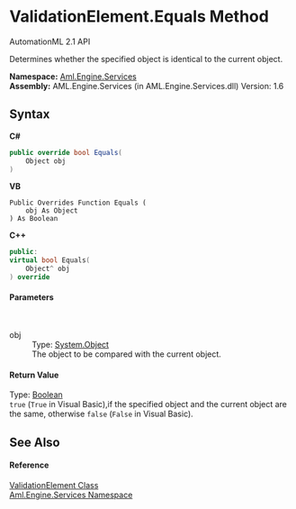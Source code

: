 # ValidationElement.Equals Method 
AutomationML 2.1 API 

Determines whether the specified object is identical to the current object.

**Namespace:**&nbsp;<a href="N_Aml_Engine_Services">Aml.Engine.Services</a><br />**Assembly:**&nbsp;AML.Engine.Services (in AML.Engine.Services.dll) Version: 1.6

## Syntax

**C#**<br />
``` C#
public override bool Equals(
	Object obj
)
```

**VB**<br />
``` VB
Public Overrides Function Equals ( 
	obj As Object
) As Boolean
```

**C++**<br />
``` C++
public:
virtual bool Equals(
	Object^ obj
) override
```


#### Parameters
&nbsp;<dl><dt>obj</dt><dd>Type: <a href="https://docs.microsoft.com/dotnet/api/system.object" target="_parent" rel="noopener noreferrer">System.Object</a><br />The object to be compared with the current object.</dd></dl>

#### Return Value
Type: <a href="https://docs.microsoft.com/dotnet/api/system.boolean" target="_parent" rel="noopener noreferrer">Boolean</a><br />`true` (`True` in Visual Basic),if the specified object and the current object are the same, otherwise `false` (`False` in Visual Basic).

## See Also


#### Reference
<a href="T_Aml_Engine_Services_ValidationElement">ValidationElement Class</a><br /><a href="N_Aml_Engine_Services">Aml.Engine.Services Namespace</a><br />